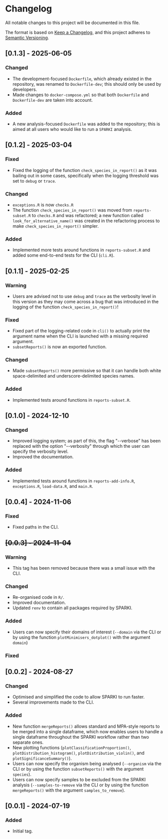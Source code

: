 # Changelog
All notable changes to this project will be documented in this file.

The format is based on [Keep a Changelog](https://keepachangelog.com/en/1.0.0/),
and this project adheres to [Semantic Versioning](https://semver.org/spec/v2.0.0.html).

## [0.1.3] - 2025-06-05

### Changed
- The development-focused `Dockerfile`, which already existed in the repository, was renamed to `Dockerfile-dev`; this should only be used by developers.
- Made changes to `docker-compose.yml` so that both `Dockerfile` and `Dockerfile-dev` are taken into account.

### Added
- A new analysis-focused `Dockerfile` was added to the repository; this is aimed at all users who would like to run a `SPARKI` analysis.

## [0.1.2] - 2025-03-04

### Fixed
- Fixed the logging of the function `check_species_in_report()` as it was bailing out in some cases, specifically when the logging threshold was set to `debug` or `trace`.

### Changed
- `exceptions.R` is now `checks.R`
- The function `check_species_in_report()` was moved from `reports-subset.R` to `checks.R` and was refactored; a new function called `look_for_alternative_name()` was created in the refactoring process to make `check_species_in_report()` simpler.

### Added
- Implemented more tests around functions in `reports-subset.R` and added some end-to-end tests for the CLI (`cli.R`).

## [0.1.1] - 2025-02-25

### Warning
- Users are advised not to use `debug` and `trace` as the verbosity level in this version as they may come across a bug that was introduced in the logging of the function `check_species_in_report()`!

### Fixed
- Fixed part of the logging-related code in `cli()` to actually print the argument name when the CLI is launched with a missing required argument.
- `subsetReports()` is now an exported function.

### Changed
- Made `subsetReports()` more permissive so that it can handle both white space-delimited and underscore-delimited species names.

### Added
- Implemented tests around functions in `reports-subset.R`.

## [0.1.0] - 2024-12-10

### Changed
- Improved logging system; as part of this, the flag "--verbose" has been replaced with the option "--verbosity" through which the user can specify the verbosity level.
- Improved the documentation.

### Added
- Implemented tests around functions in `reports-add-info.R`, `exceptions.R`, `load-data.R`, and `main.R`.


## [0.0.4] - 2024-11-06

### Fixed
- Fixed paths in the CLI.

## ~~[0.0.3] - 2024-11-04~~

### Warning
- This tag has been removed because there was a small issue with the CLI.

### Changed
- Re-organised code in `R/`.
- Improved documentation.
- Updated `renv` to contain all packages required by SPARKI.

### Added
- Users can now specify their domains of interest (`--domain` via the CLI or by using the function `plotMinimisers_dotplot()` with the argument `domain`)

### Fixed

## [0.0.2] - 2024-08-27

### Changed
- Optimised and simplified the code to allow SPARKI to run faster.
- Several improvements made to the CLI.

### Added
- New function `mergeReports()` allows standard and MPA-style reports to be merged into a single dataframe, which now enables users to handle a single dataframe throughout the SPARKI workflow rather than two separate ones.
- New plotting functions (`plotClassificationProportion()`, `plotDistribution_histogram()`, `plotDistribution_violin()`, and `plotSignificanceSummary()`).
- Users can now specify the organism being analysed (`--organism` via the CLI or by using the function `subsetReports()` with the argument `species`).
- Users can now specify samples to be excluded from the SPARKI analysis (`--samples-to-remove` via the CLI or by using the function `mergeReports()` with the argument `samples_to_remove`).

## [0.0.1] - 2024-07-19

### Added
- Initial tag.
